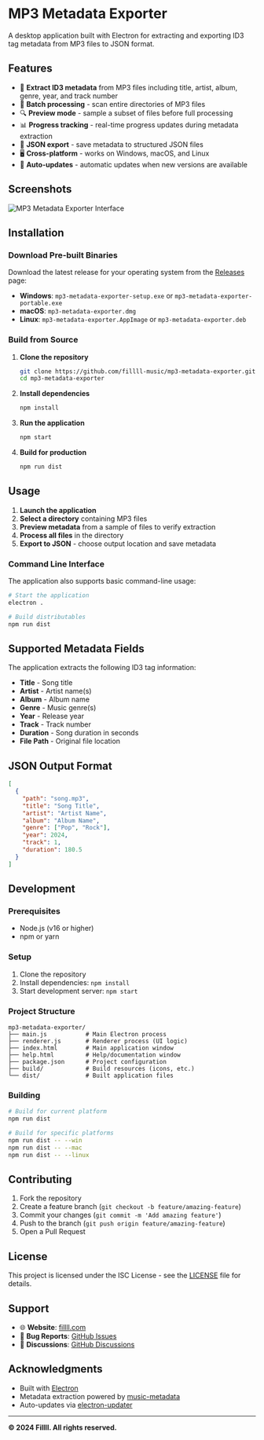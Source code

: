 # MP3 Metadata Exporter

A desktop application built with Electron for extracting and exporting ID3 tag metadata from MP3 files to JSON format.

## Features

- 🎵 **Extract ID3 metadata** from MP3 files including title, artist, album, genre, year, and track number
- 📁 **Batch processing** - scan entire directories of MP3 files
- 🔍 **Preview mode** - sample a subset of files before full processing
- 📊 **Progress tracking** - real-time progress updates during metadata extraction
- 💾 **JSON export** - save metadata to structured JSON files
- 🖥️ **Cross-platform** - works on Windows, macOS, and Linux
- 🚀 **Auto-updates** - automatic updates when new versions are available

## Screenshots

![MP3 Metadata Exporter Interface](https://via.placeholder.com/800x600?text=MP3+Metadata+Exporter+Interface)

## Installation

### Download Pre-built Binaries

Download the latest release for your operating system from the [Releases](https://github.com/fillll-music/mp3-metadata-exporter/releases) page:

- **Windows**: `mp3-metadata-exporter-setup.exe` or `mp3-metadata-exporter-portable.exe`
- **macOS**: `mp3-metadata-exporter.dmg`
- **Linux**: `mp3-metadata-exporter.AppImage` or `mp3-metadata-exporter.deb`

### Build from Source

1. **Clone the repository**
   ```bash
   git clone https://github.com/fillll-music/mp3-metadata-exporter.git
   cd mp3-metadata-exporter
   ```

2. **Install dependencies**
   ```bash
   npm install
   ```

3. **Run the application**
   ```bash
   npm start
   ```

4. **Build for production**
   ```bash
   npm run dist
   ```

## Usage

1. **Launch the application**
2. **Select a directory** containing MP3 files
3. **Preview metadata** from a sample of files to verify extraction
4. **Process all files** in the directory
5. **Export to JSON** - choose output location and save metadata

### Command Line Interface

The application also supports basic command-line usage:

```bash
# Start the application
electron .

# Build distributables
npm run dist
```

## Supported Metadata Fields

The application extracts the following ID3 tag information:

- **Title** - Song title
- **Artist** - Artist name(s)
- **Album** - Album name
- **Genre** - Music genre(s)
- **Year** - Release year
- **Track** - Track number
- **Duration** - Song duration in seconds
- **File Path** - Original file location

## JSON Output Format

```json
[
  {
    "path": "song.mp3",
    "title": "Song Title",
    "artist": "Artist Name",
    "album": "Album Name",
    "genre": ["Pop", "Rock"],
    "year": 2024,
    "track": 1,
    "duration": 180.5
  }
]
```

## Development

### Prerequisites

- Node.js (v16 or higher)
- npm or yarn

### Setup

1. Clone the repository
2. Install dependencies: `npm install`
3. Start development server: `npm start`

### Project Structure

```
mp3-metadata-exporter/
├── main.js           # Main Electron process
├── renderer.js       # Renderer process (UI logic)
├── index.html        # Main application window
├── help.html         # Help/documentation window
├── package.json      # Project configuration
├── build/            # Build resources (icons, etc.)
└── dist/             # Built application files
```

### Building

```bash
# Build for current platform
npm run dist

# Build for specific platforms
npm run dist -- --win
npm run dist -- --mac
npm run dist -- --linux
```

## Contributing

1. Fork the repository
2. Create a feature branch (`git checkout -b feature/amazing-feature`)
3. Commit your changes (`git commit -m 'Add amazing feature'`)
4. Push to the branch (`git push origin feature/amazing-feature`)
5. Open a Pull Request

## License

This project is licensed under the ISC License - see the [LICENSE](LICENSE) file for details.

## Support

- 🌐 **Website**: [fillll.com](https://fillll.com)
- 🐛 **Bug Reports**: [GitHub Issues](https://github.com/fillll-music/mp3-metadata-exporter/issues)
- 💬 **Discussions**: [GitHub Discussions](https://github.com/fillll-music/mp3-metadata-exporter/discussions)

## Acknowledgments

- Built with [Electron](https://www.electronjs.org/)
- Metadata extraction powered by [music-metadata](https://github.com/borewit/music-metadata)
- Auto-updates via [electron-updater](https://github.com/electron-userland/electron-updater)

---

**© 2024 Fillll. All rights reserved.** 